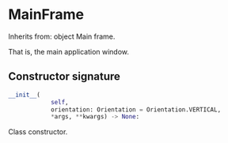 # MainFrame
Inherits from: object
Main frame.
 
 That is, the main application window.
 
## Constructor signature
```python
__init__(
            self,
            orientation: Orientation = Orientation.VERTICAL,
            *args, **kwargs) -> None:
```
Class constructor.
